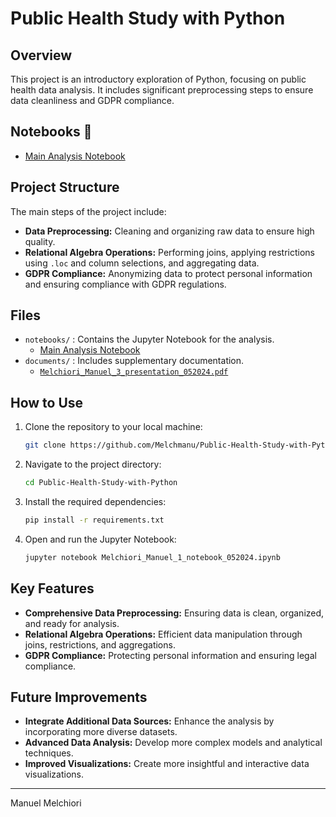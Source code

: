 # Public Health Study with Python

## Overview
This project is an introductory exploration of Python, focusing on public health data analysis. It includes significant preprocessing steps to ensure data cleanliness and GDPR compliance.

## Notebooks 📓
- [Main Analysis Notebook](https://github.com/Melchmanu/Public-Health-Study-with-Python/blob/main/Melchiori_Manuel_1_notebook_052024.ipynb)

## Project Structure
The main steps of the project include:
- **Data Preprocessing:** Cleaning and organizing raw data to ensure high quality.
- **Relational Algebra Operations:** Performing joins, applying restrictions using `.loc` and column selections, and aggregating data.
- **GDPR Compliance:** Anonymizing data to protect personal information and ensuring compliance with GDPR regulations.

## Files
- `notebooks/` : Contains the Jupyter Notebook for the analysis.
  - [Main Analysis Notebook](https://github.com/Melchmanu/Public-Health-Study-with-Python/blob/main/Melchiori_Manuel_1_notebook_052024.ipynb)
- `documents/` : Includes supplementary documentation.
  - [`Melchiori_Manuel_3_presentation_052024.pdf`](https://github.com/Melchmanu/Public-Health-Study-with-Python/blob/main/Melchiori_Manuel_3_presentation_052024.pdf)

## How to Use
1. Clone the repository to your local machine:
    ```bash
    git clone https://github.com/Melchmanu/Public-Health-Study-with-Python.git
    ```

2. Navigate to the project directory:
    ```bash
    cd Public-Health-Study-with-Python
    ```

3. Install the required dependencies:
    ```bash
    pip install -r requirements.txt
    ```

4. Open and run the Jupyter Notebook:
    ```bash
    jupyter notebook Melchiori_Manuel_1_notebook_052024.ipynb
    ```

## Key Features
- **Comprehensive Data Preprocessing:** Ensuring data is clean, organized, and ready for analysis.
- **Relational Algebra Operations:** Efficient data manipulation through joins, restrictions, and aggregations.
- **GDPR Compliance:** Protecting personal information and ensuring legal compliance.

## Future Improvements
- **Integrate Additional Data Sources:** Enhance the analysis by incorporating more diverse datasets.
- **Advanced Data Analysis:** Develop more complex models and analytical techniques.
- **Improved Visualizations:** Create more insightful and interactive data visualizations.

---

Manuel Melchiori
